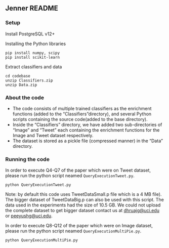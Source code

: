 ## Jenner README

### Setup
Install PostgreSQL v12+

Installing the Python libraries
```
pip install numpy, scipy
pip install scikit-learn
```

Extract classifiers and data

```
cd codebase
unzip Classifiers.zip
unzip Data.zip
```

### About the code 

- The code consists of multiple trained classifiers as the enrichment functions (added to the “Classifiers”directory), 
  and several Python scripts containing the source code(added to the base directory).
- Inside the “Classifiers” directory, we have added two sub-directories of “Image” and “Tweet” each containing the enrichment 
  functions for the Image and Tweet dataset respectively. 
- The dataset is stored as a pickle file (compressed manner) in the “Data” directory.

### Running the code

In order to execute Q4-Q7 of the paper which were on Tweet dataset, please run the  python script neamed `QueryExecutionTweet.py`.
```
python QueryExecutionTweet.py 
```
Note: by default this code uses TweetDataSmall.p file which is a 4 MB file). The bigger dataset of TweetDataBig.p can also be used with this script. The data used in the experiments had the size of 10.5 GB. We could not upload the complete dataset to get bigger dataset contact us at dhruajg@uci.edu or peeyushg@uci.edu. 


In order to execute Q8-Q12 of the paper which were on Image dataset, please run the  python script neamed `QueryExecutionMultiPie.py`.
```
python QueryExecutionMultiPie.py 
```

